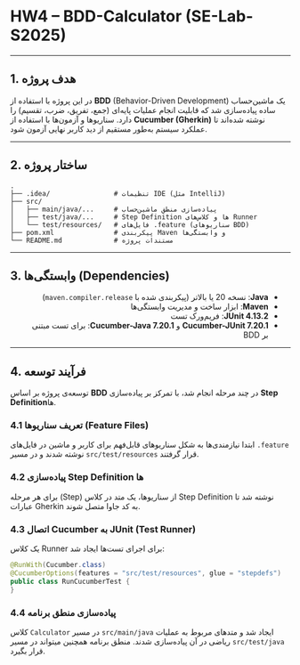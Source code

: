 # HW4 – BDD-Calculator (SE-Lab-S2025)

---

## 1. هدف پروژه
در این پروژه با استفاده از **BDD** (Behavior-Driven Development) یک ماشین‌حساب ساده پیاده‌سازی شد که قابلیت انجام عملیات پایه‌ای (جمع، تفریق، ضرب، تقسیم) را دارد. سناریوها و آزمون‌ها با استفاده از **Cucumber (Gherkin)** نوشته شده‌اند تا عملکرد سیستم به‌طور مستقیم از دید کاربر نهایی آزمون شود.

---

## 2. ساختار پروژه
```
.
├── .idea/                # تنظیمات IDE (مثل IntelliJ)
├── src/
│   ├── main/java/...     # پیاده‌سازی منطق ماشین‌حساب
│   ├── test/java/...     # Step Definition ها و کلاس‌های Runner
│   └── test/resources/   # فایل‌های .feature (سناریوهای BDD)
├── pom.xml               # پیکربندی Maven و وابستگی‌ها
└── README.md             # مستندات پروژه
```

---

## 3. وابستگی‌ها (Dependencies)

<div dir="rtl">

  - **Java**: نسخه 20 یا بالاتر (پیکربندی شده با `maven.compiler.release`)
  - **Maven**: ابزار ساخت و مدیریت وابستگی‌ها
  - **JUnit 4.13.2**: فریم‌ورک تست
  - **Cucumber-JUnit 7.20.1** و **Cucumber-Java 7.20.1**: برای تست مبتنی بر BDD

</div>

---

## 4. فرآیند توسعه

توسعه‌ی پروژه بر اساس **BDD** در چند مرحله انجام شد، با تمرکز بر پیاده‌سازی **Step Definition**ها.

### 4.1 تعریف سناریوها (Feature Files)
ابتدا نیازمندی‌ها به شکل سناریوهای قابل‌فهم برای کاربر و ماشین در فایل‌های `.feature` نوشته شدند و در مسیر `src/test/resources` قرار گرفتند.

### 4.2 پیاده‌سازی Step Definition ها
برای هر مرحله (Step) از سناریوها، یک متد در کلاس Step Definition نوشته شد تا عبارات Gherkin به کد جاوا متصل شوند.

### 4.3 اتصال Cucumber به JUnit (Test Runner)
یک کلاس Runner برای اجرای تست‌ها ایجاد شد:
```java
@RunWith(Cucumber.class)
@CucumberOptions(features = "src/test/resources", glue = "stepdefs")
public class RunCucumberTest {
}
```

### 4.4 پیاده‌سازی منطق برنامه
کلاس `Calculator` در مسیر `src/main/java` ایجاد شد و متدهای مربوط به عملیات ریاضی در آن پیاده‌سازی شدند.
 منطق برنامه همچنین میتواند در مسیر `src/test/java` قرار بگیرد.



